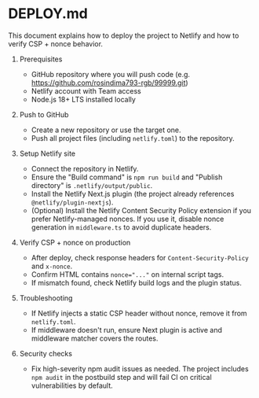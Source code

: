 # DEPLOY.md

This document explains how to deploy the project to Netlify and how to verify CSP + nonce behavior.

1) Prerequisites
   - GitHub repository where you will push code (e.g. https://github.com/rosindima793-rgb/99999.git)
   - Netlify account with Team access
   - Node.js 18+ LTS installed locally

2) Push to GitHub
   - Create a new repository or use the target one.
   - Push all project files (including `netlify.toml`) to the repository.

3) Setup Netlify site
   - Connect the repository in Netlify.
   - Ensure the "Build command" is `npm run build` and "Publish directory" is `.netlify/output/public`.
   - Install the Netlify Next.js plugin (the project already references `@netlify/plugin-nextjs`).
   - (Optional) Install the Netlify Content Security Policy extension if you prefer Netlify-managed nonces. If you use it, disable nonce generation in `middleware.ts` to avoid duplicate headers.

4) Verify CSP + nonce on production
   - After deploy, check response headers for `Content-Security-Policy` and `x-nonce`.
   - Confirm HTML contains `nonce="..."` on internal script tags.
   - If mismatch found, check Netlify build logs and the plugin status.

5) Troubleshooting
   - If Netlify injects a static CSP header without nonce, remove it from `netlify.toml`.
   - If middleware doesn't run, ensure Next plugin is active and middleware matcher covers the routes.

6) Security checks
   - Fix high-severity npm audit issues as needed. The project includes `npm audit` in the postbuild step and will fail CI on critical vulnerabilities by default.
